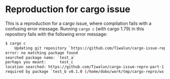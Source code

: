 # Reproduction for cargo issue

This is a reproduction for a cargo issue, where compilation fails with a confusing error message.
Running `cargo c` (with cargo 1.79) in this repository fails with the following error message:

```bash
$ cargo c
    Updating git repository `https://github.com/Tiwalun/cargo-issue-repro-part-1`
error: no matching package found
searched package name: `test_a`
perhaps you meant:      test_c
location searched: https://github.com/Tiwalun/cargo-issue-repro-part-1
required by package `test_b v0.1.0 (/home/dobo/work/tmp/cargo-repro/ws-2/test_b)
```
